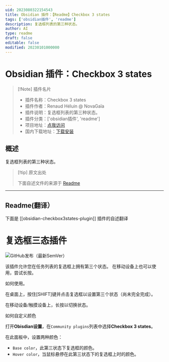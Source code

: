 ```yaml
---
uid: 2023080322154543
title: Obsidian 插件：【Readme】Checkbox 3 states
tags: ['obsidian插件', 'readme']
description: 复选框列表的第三种状态。
author: AI
type: readme
draft: false
editable: false
modified: 20230101000000
---
```


# Obsidian 插件：Checkbox 3 states

> [!Note] 插件名片
> - 插件名称：Checkbox 3 states
> - 插件作者：Renaud Héluin @ NovaGaïa
> - 插件说明：复选框列表的第三种状态。
> - 插件分类：['obsidian插件', 'readme']
> - 项目地址：[点我访问](https://github.com/hrenaud/obsidian-checkbox3states-plugin)
> - 国内下载地址：[下载安装](https://pkmer.cn/products/plugin/pluginMarket/?obsidian-checkbox3states-plugin)

## 概述

复选框列表的第三种状态。



> [!tip] 原文出处
> 
>下面自述文件的来源于 [Readme](https://ghproxy.net/https://raw.githubusercontent.com/hrenaud/obsidian-checkbox3states-plugin/main/README.md)
> 

---

## Readme(翻译）

下面是 [[obsidian-checkbox3states-plugin]] 插件的自述翻译


# 复选框三态插件

![GitHub发布（最新SemVer）](https://img.shields.io/github/v/release/hrenaud/obsidian-checkbox3states-plugin?style=for-the-badge&sort=semver)

该插件允许您在任务列表的复选框上拥有第三个状态。
在移动设备上也可以使用，尝试长按。

如何使用。

在桌面上，按住[SHIFT]键并点击复选框以设置第三个状态（尚未完全完成）。

在移动设备/触摸设备上，长按以切换状态。

如何自定义颜色

打开**Obisdian设置**，在`Community plugins`列表中选择**Checkbox 3 states**。

在此面板中，设置两种颜色：

-   `Base color`，此第三状态下复选框的颜色。
-   `Hover color`，当鼠标悬停在此第三状态下的复选框上时的颜色。




